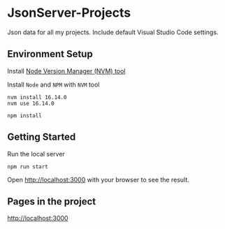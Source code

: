 # JsonServer-Projects

Json data for all my projects. Include default Visual Studio Code settings.

## Environment Setup

Install [Node Version Manager (NVM) tool](https://github.com/coreybutler/nvm-windows/releases)

Install `Node` and `NPM` with `NVM` tool

```
nvm install 16.14.0
nvm use 16.14.0
```
```
npm install
```

## Getting Started

Run the local server

```
npm run start
```

Open [http://localhost:3000](http://localhost:3000) with your browser to see the result.

## Pages in the project

[http://localhost:3000](http://localhost:3000)

